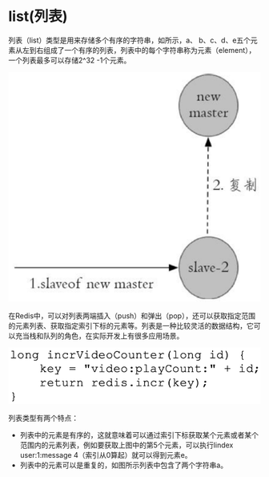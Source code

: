 # list\(列表\)

列表（list）类型是用来存储多个有序的字符串，如所示，a、 b、c、d、e五个元素从左到右组成了一个有序的列表，列表中的每个字符串称为元素（element），一个列表最多可以存储2^32 -1个元素。

![](../../.gitbook/assets/image%20%28129%29.png)

在Redis中，可以对列表两端插入（push）和弹出（pop），还可以获取指定范围的元素列表、获取指定索引下标的元素等。列表是一种比较灵活的数据结构，它可以充当栈和队列的角色，在实际开发上有很多应用场景。

![](../../.gitbook/assets/image%20%2835%29.png)

列表类型有两个特点：

* 列表中的元素是有序的，这就意味着可以通过索引下标获取某个元素或者某个范围内的元素列表，例如要获取上图中的第5个元素，可以执行lindex user:1:message 4（索引从0算起）就可以得到元素e。
* 列表中的元素可以是重复的，如图所示列表中包含了两个字符串a。



